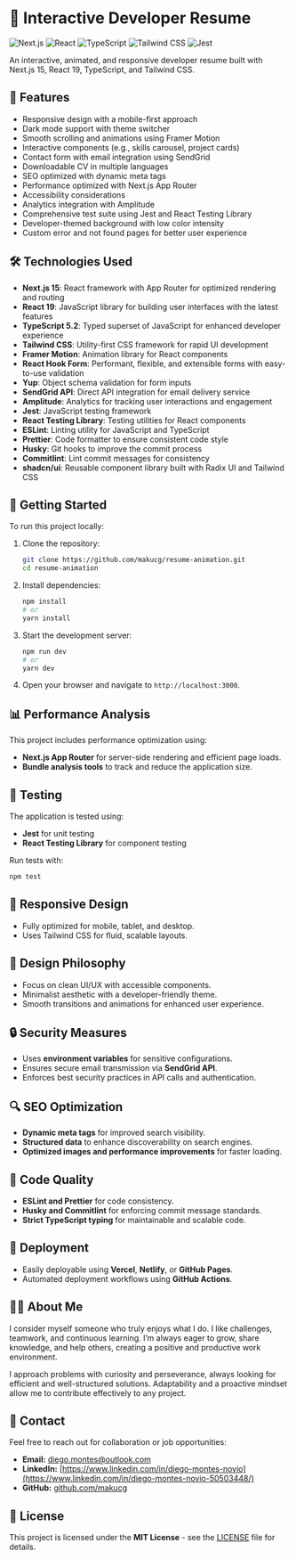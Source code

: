 # 🚀 Interactive Developer Resume

![Next.js](https://img.shields.io/badge/Next.js-15.0.0-000000?style=for-the-badge&logo=next.js&logoColor=white)
![React](https://img.shields.io/badge/React-19.0.0-61DAFB?style=for-the-badge&logo=react&logoColor=black)
![TypeScript](https://img.shields.io/badge/TypeScript-5.2.2-3178C6?style=for-the-badge&logo=typescript&logoColor=white)
![Tailwind CSS](https://img.shields.io/badge/Tailwind_CSS-3.3.5-38B2AC?style=for-the-badge&logo=tailwind-css&logoColor=white)
![Jest](https://img.shields.io/badge/Jest-29.7.0-C21325?style=for-the-badge&logo=jest&logoColor=white)

An interactive, animated, and responsive developer resume built with Next.js 15, React 19, TypeScript, and Tailwind CSS.

## 🌟 Features

- Responsive design with a mobile-first approach
- Dark mode support with theme switcher
- Smooth scrolling and animations using Framer Motion
- Interactive components (e.g., skills carousel, project cards)
- Contact form with email integration using SendGrid
- Downloadable CV in multiple languages
- SEO optimized with dynamic meta tags
- Performance optimized with Next.js App Router
- Accessibility considerations
- Analytics integration with Amplitude
- Comprehensive test suite using Jest and React Testing Library
- Developer-themed background with low color intensity
- Custom error and not found pages for better user experience

## 🛠️ Technologies Used

- **Next.js 15**: React framework with App Router for optimized rendering and routing
- **React 19**: JavaScript library for building user interfaces with the latest features
- **TypeScript 5.2**: Typed superset of JavaScript for enhanced developer experience
- **Tailwind CSS**: Utility-first CSS framework for rapid UI development
- **Framer Motion**: Animation library for React components
- **React Hook Form**: Performant, flexible, and extensible forms with easy-to-use validation
- **Yup**: Object schema validation for form inputs
- **SendGrid API**: Direct API integration for email delivery service
- **Amplitude**: Analytics for tracking user interactions and engagement
- **Jest**: JavaScript testing framework
- **React Testing Library**: Testing utilities for React components
- **ESLint**: Linting utility for JavaScript and TypeScript
- **Prettier**: Code formatter to ensure consistent code style
- **Husky**: Git hooks to improve the commit process
- **Commitlint**: Lint commit messages for consistency
- **shadcn/ui**: Reusable component library built with Radix UI and Tailwind CSS

## 🚀 Getting Started

To run this project locally:

1. Clone the repository:

   ```sh
   git clone https://github.com/makucg/resume-animation.git
   cd resume-animation
   ```

2. Install dependencies:

   ```sh
   npm install
   # or
   yarn install
   ```

3. Start the development server:

   ```sh
   npm run dev
   # or
   yarn dev
   ```

4. Open your browser and navigate to `http://localhost:3000`.

## 📊 Performance Analysis

This project includes performance optimization using:

- **Next.js App Router** for server-side rendering and efficient page loads.
- **Bundle analysis tools** to track and reduce the application size.

## 🧪 Testing

The application is tested using:

- **Jest** for unit testing
- **React Testing Library** for component testing

Run tests with:

```sh
npm test
```

## 📱 Responsive Design

- Fully optimized for mobile, tablet, and desktop.
- Uses Tailwind CSS for fluid, scalable layouts.

## 🎨 Design Philosophy

- Focus on clean UI/UX with accessible components.
- Minimalist aesthetic with a developer-friendly theme.
- Smooth transitions and animations for enhanced user experience.

## 🔒 Security Measures

- Uses **environment variables** for sensitive configurations.
- Ensures secure email transmission via **SendGrid API**.
- Enforces best security practices in API calls and authentication.

## 🔍 SEO Optimization

- **Dynamic meta tags** for improved search visibility.
- **Structured data** to enhance discoverability on search engines.
- **Optimized images and performance improvements** for faster loading.

## 📝 Code Quality

- **ESLint and Prettier** for code consistency.
- **Husky and Commitlint** for enforcing commit message standards.
- **Strict TypeScript typing** for maintainable and scalable code.

## 🚀 Deployment

- Easily deployable using **Vercel**, **Netlify**, or **GitHub Pages**.
- Automated deployment workflows using **GitHub Actions**.

## 👨‍💻 About Me

I consider myself someone who truly enjoys what I do. I like challenges, teamwork, and continuous learning. I’m always eager to grow, share knowledge, and help others, creating a positive and productive work environment.

I approach problems with curiosity and perseverance, always looking for efficient and well-structured solutions. Adaptability and a proactive mindset allow me to contribute effectively to any project.

## 📩 Contact

Feel free to reach out for collaboration or job opportunities:

- **Email:** <diego.montes@outlook.com>
- **LinkedIn:** [https://www.linkedin.com/in/diego-montes-novio](https://www.linkedin.com/in/diego-montes-novio-50503448/)
- **GitHub:** [github.com/makucg](https://github.com/makucg)

## 📄 License

This project is licensed under the **MIT License** - see the [LICENSE](LICENSE) file for details.
